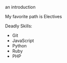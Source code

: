 an introduction

My favorite path is Electives

Deadly Skills:
* Git
* JavaScript
* Python
* Ruby
* PHP

